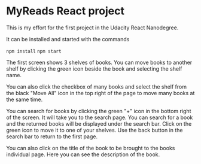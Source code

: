 # MyReads React project

This is my effort for the first project in the Udacity React Nanodegree.

It can be installed and started with the commands

`npm install`
`npm start`

The first screen shows 3 shelves of books. You can move books to another shelf by clicking the green icon beside the book and selecting the shelf name.

You can also click the checkbox of many books and select the shelf from the black "Move All" icon in the top right of the page to move many books at the same time.

You can search for books by clicking the green "+" icon in the bottom right of the screen. It will take you to the search page. You can search for a book and the returned books will be displayed under the search bar. Click on the green icon to move it to one of your shelves. Use the back button in the search bar to return to the first page.

You can also click on the title of the book to be brought to the books individual page. Here you can see the description of the book.
